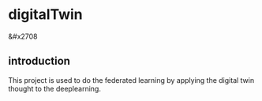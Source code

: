 # digitalTwin
&#x2708



## introduction
This project is used to do the federated learning by applying the digital twin thought to the deeplearning.
